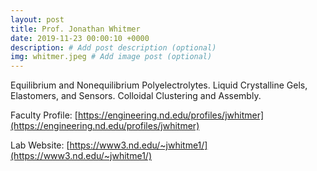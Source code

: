 ```yaml
---
layout: post
title: Prof. Jonathan Whitmer
date: 2019-11-23 00:00:10 +0000
description: # Add post description (optional)
img: whitmer.jpeg # Add image post (optional)
---
```

Equilibrium and Nonequilibrium Polyelectrolytes. Liquid Crystalline Gels, Elastomers, and Sensors. Colloidal Clustering and Assembly.
<!--more-->

Faculty Profile: [https://engineering.nd.edu/profiles/jwhitmer](https://engineering.nd.edu/profiles/jwhitmer)

Lab Website: [https://www3.nd.edu/~jwhitme1/](https://www3.nd.edu/~jwhitme1/)
